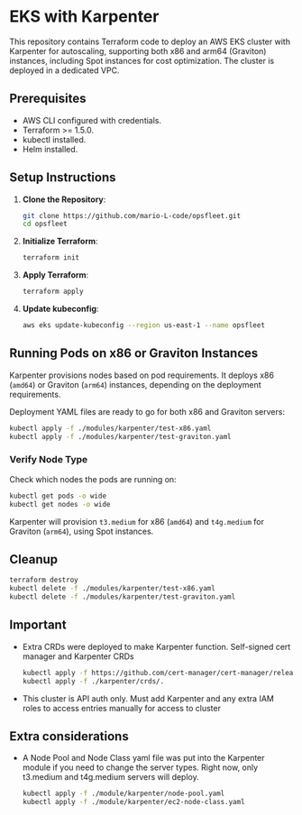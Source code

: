 # EKS with Karpenter

This repository contains Terraform code to deploy an AWS EKS cluster with Karpenter for autoscaling, supporting both x86 and arm64 (Graviton) instances, including Spot instances for cost optimization. The cluster is deployed in a dedicated VPC.

## Prerequisites
- AWS CLI configured with credentials.
- Terraform >= 1.5.0.
- kubectl installed.
- Helm installed.

## Setup Instructions
1. **Clone the Repository**:
   ```bash
   git clone https://github.com/mario-L-code/opsfleet.git
   cd opsfleet
   ```

2. **Initialize Terraform**:
   ```bash
   terraform init
   ```

3. **Apply Terraform**:
   ```bash
   terraform apply
   ```

4. **Update kubeconfig**:
   ```bash
   aws eks update-kubeconfig --region us-east-1 --name opsfleet 
   ```

## Running Pods on x86 or Graviton Instances
Karpenter provisions nodes based on pod requirements. It deploys x86 (`amd64`) or Graviton (`arm64`) instances, depending on the deployment requirements. 

Deployment YAML files are ready to go for both x86 and Graviton servers:
```bash
kubectl apply -f ./modules/karpenter/test-x86.yaml
kubectl apply -f ./modules/karpenter/test-graviton.yaml
```


### Verify Node Type
Check which nodes the pods are running on:
```bash
kubectl get pods -o wide
kubectl get nodes -o wide
```

Karpenter will provision `t3.medium` for x86 (`amd64`) and `t4g.medium` for Graviton (`arm64`), using Spot instances.

## Cleanup
```bash
terraform destroy
kubectl delete -f ./modules/karpenter/test-x86.yaml
kubectl delete -f ./modules/karpenter/test-graviton.yaml
```

## Important

- Extra CRDs were deployed to make Karpenter function. Self-signed cert manager and Karpenter CRDs
  ```bash
  kubectl apply -f https://github.com/cert-manager/cert-manager/releases/download/v1.15.1/cert-manager.crds.yaml 
  kubectl apply -f ./karpenter/crds/. 
  ```
- This cluster is API auth only. Must add Karpenter and any extra IAM roles to access entries manually for access to cluster



## Extra considerations

- A Node Pool and Node Class yaml file was put into the Karpenter module if you need to change the server types.
Right now, only t3.medium and t4g.medium servers will deploy.

  ```bash
  kubectl apply -f ./module/karpenter/node-pool.yaml
  kubectl apply -f ./module/karpenter/ec2-node-class.yaml
  ```

